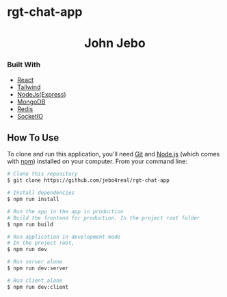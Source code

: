 # rgt-chat-app
<h1 align="center">John Jebo</h1>

### Built With

- [React](https://reactjs.org/)
- [Tailwind](https://tailwindcss.com/)
- [NodeJs(Express)](https://nodejs.org/)
- [MongoDB](https://www.mongodb.com/)
- [Redis](https://www.redis.io/)
- [SocketIO](https://socket.io/)


## How To Use

<!-- Example: -->

To clone and run this application, you'll need [Git](https://git-scm.com) and [Node.js](https://nodejs.org/en/download/) (which comes with [npm](http://npmjs.com)) installed on your computer. From your command line:

```bash
# Clone this repository
$ git clone https://github.com/jebo4real/rgt-chat-app

# Install dependencies
$ npm run install

# Run the app in the app in production
# Build the frontend for production. In the project root folder
$ npm run build

# Run application in development mode
# In the project root,
$ npm run dev

# Run server alone
$ npm run dev:server

# Run client alone
$ npm run dev:client
